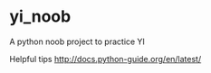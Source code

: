 # yi_noob
A python noob project to practice YI

Helpful tips http://docs.python-guide.org/en/latest/
